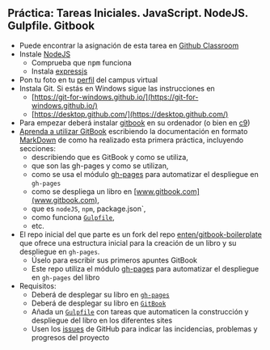 ## Práctica: Tareas Iniciales. JavaScript. NodeJS. Gulpfile. Gitbook

* Puede encontrar la asignación de esta tarea en [Github Classroom](https://classroom.github.com/group-assignment-invitations/bbd5fd12ed63a9ec0009db60c4508d6e)
* Instale [NodeJS](https://nodejs.org/en/)
  * Comprueba que <tt>npm</tt> funciona
  * Instala [expressjs](http://expressjs.com/)
* Pon tu foto en tu <a href="https://campusvirtual.ull.es/1516/user/profile.php">perfil</a> del campus virtual
* Instala Git. 
Si estás en Windows sigue las instrucciones en 
  * [https://git-for-windows.github.io/](https://git-for-windows.github.io/) 
  * [https://desktop.github.com/](https://desktop.github.com/)
* Para empezar deberá instalar [gitbook](https://www.npmjs.com/package/gitbook) en su ordenador (o bien en [c9](https://c9.io))
* [Aprenda a utilizar GitBook](https://www.gitbook.com/book/gitbookio/documentation/details) escribiendo la documentación en formato [MarkDown](https://daringfireball.net/projects/markdown/) de como ha realizado esta primera práctica, incluyendo secciones:
  * describiendo que es GitBook y como se utiliza, 
  * que son las gh-pages y como se utilizan, 
  * como se usa el módulo [gh-pages](https://www.npmjs.com/package/gh-pages) para automatizar el despliegue en `gh-pages`
  * como se despliega un libro en [www.gitbook.com](www.gitbook.com), 
  * que es `nodeJS`, `npm`, package.json`, 
  * como funciona [`Gulpfile`](https://github.com/gulpjs/gulp),
  * etc.
* El repo inicial del que parte es un fork del repo [enten/gitbook-boilerplate](https://github.com/enten/gitbook-boilerplate) que ofrece una estructura inicial para la creación de un libro y su despliegue en `gh-pages`. 
  * Úselo para escribir sus primeros apuntes GitBook
  * Este repo utiliza el módulo [gh-pages](https://www.npmjs.com/package/gh-pages) para automatizar el despliegue en `gh-pages` del libro
* Requisitos:
  * Deberá de desplegar su libro en [`gh-pages`](https://pages.github.com/)
  * Deberá de desplegar su libro en [`GitBook`](https://www.gitbook.com/)
  * Añada un [`Gulpfile`](https://github.com/gulpjs/gulp) con tareas que automaticen la construcción y despliegue del libro en los diferentes sites
  *  Usen los [issues](https://guides.github.com/features/issues/) de GitHub para indicar las incidencias, problemas y progresos del proyecto

